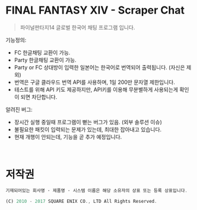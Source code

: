 # FINAL FANTASY XIV - Scraper Chat
> 파이널판타지14 글로벌 한국어 채팅 프로그램 입니다.


기능정의:

 * FC 한글채팅 교환이 가능.
 * Party 한글채팅 교환이 가능.
 * Party or FC 상대방이 입력한 일본어는 한국어로 번역되어 출력됩니다. (자신은 제외)
 * 번역은 구글 클라우드 번역 API를 사용하며, 1일 200만 문자열 제한입니다.
 * 테스트를 위해 API 키도 제공하지만, API키를 이용해 무분별하게 사용되는게 확인이 되면 차단합니다.
 

알려진 버그:

 * 장시간 실행 중일때 프로그램이 뻗는 버그가 있음. (외부 솔루션 이슈)
 * 불필요한 패킷이 입력되는 문제가 있는데, 최대한 잡아내고 있습니다.
 * 현재 개행이 안되는데, 기능을 곧 추가 예정입니다.

<br/>

# 저작권
```javascript
기재되어있는 회사명 · 제품명 · 시스템 이름은 해당 소유자의 상표 또는 등록 상표입니다.

(C) 2010 - 2017 SQUARE ENIX CO., LTD All Rights Reserved.
```
